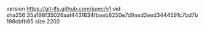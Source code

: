 version https://git-lfs.github.com/spec/v1
oid sha256:35a198f35026aaf4431634fbaeb8250e7d9aed2eed3444591c7bd7b198cbfb65
size 2202
